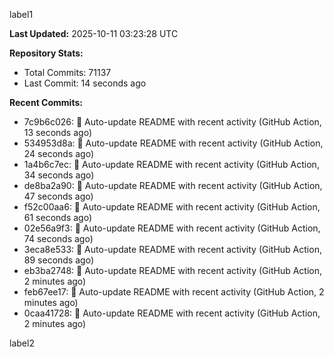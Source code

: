 
label1 
<!-- ACTIVITY_START -->
**Last Updated:** 2025-10-11 03:23:28 UTC

**Repository Stats:**
- Total Commits: 71137
- Last Commit: 14 seconds ago

**Recent Commits:**
- 7c9b6c026: 🤖 Auto-update README with recent activity (GitHub Action, 13 seconds ago)
- 534953d8a: 🤖 Auto-update README with recent activity (GitHub Action, 24 seconds ago)
- 1a4b6c7ec: 🤖 Auto-update README with recent activity (GitHub Action, 34 seconds ago)
- de8ba2a90: 🤖 Auto-update README with recent activity (GitHub Action, 47 seconds ago)
- f52c00aa6: 🤖 Auto-update README with recent activity (GitHub Action, 61 seconds ago)
- 02e56a9f3: 🤖 Auto-update README with recent activity (GitHub Action, 74 seconds ago)
- 3eca8e533: 🤖 Auto-update README with recent activity (GitHub Action, 89 seconds ago)
- eb3ba2748: 🤖 Auto-update README with recent activity (GitHub Action, 2 minutes ago)
- feb67ee17: 🤖 Auto-update README with recent activity (GitHub Action, 2 minutes ago)
- 0caa41728: 🤖 Auto-update README with recent activity (GitHub Action, 2 minutes ago)
<!-- ACTIVITY_END -->

label2
